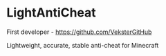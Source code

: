 # LightAntiCheat
First developer - https://github.com/VeksterGitHub

Lightweight, accurate, stable anti-cheat for Minecraft
